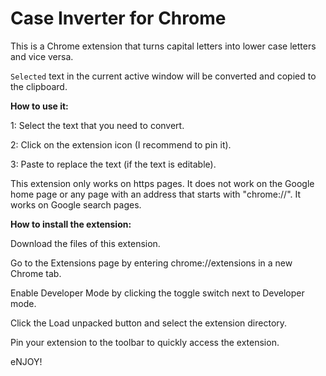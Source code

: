 # Case Inverter for Chrome

This is a Chrome extension that turns capital letters into lower case letters and vice versa.

`Selected` text in the current active window will be converted and copied to the clipboard.

**How to use it:**

1: Select the text that you need to convert.

2: Click on the extension icon (I recommend to pin it).

3: Paste to replace the text (if the text is editable).

This extension only works on https pages. It does not work on the Google home page or any page with an address that starts with "chrome://".
It works on Google search pages.

**How to install the extension:**

Download the files of this extension.

Go to the Extensions page by entering chrome://extensions in a new Chrome tab.

Enable Developer Mode by clicking the toggle switch next to Developer mode.

Click the Load unpacked button and select the extension directory.

Pin your extension to the toolbar to quickly access the extension.


eNJOY!
